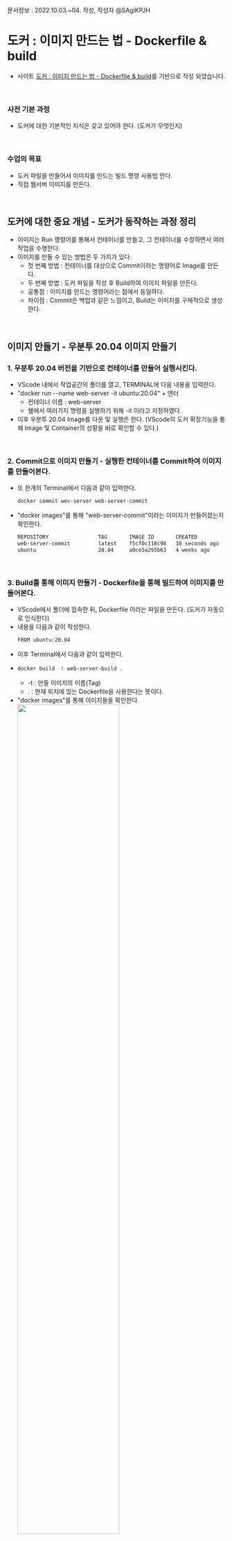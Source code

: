 문서정보 : 2022.10.03.~04. 작성, 작성자 @SAgiKPJH
<br>

# 도커 : 이미지 만드는 법 - Dockerfile & build

- 사이트 [도커 : 이미지 만드는 법 - Dockerfile & build](https://www.youtube.com/watch?v=0kQC19w0gTI)를 기반으로 작성 되었습니다.

<br>

### 사전 기본 과정

- 도커에 대한 기본적인 지식은 갖고 있어야 한다. (도커가 무엇인지)

<br>

### 수업의 목표

- 도커 파일을 만들어서 이미지를 만드는 빌드 명령 사용법 안다.
- 직접 웹서버 이미지를 만든다.

<br>

## 도커에 대한 중요 개념 - 도커가 동작하는 과정 정리

- 이미지는 Run 명령어를 통해서 컨테이너를 만들고, 그 컨테이너를 수정하면서 여러 작업을 수행한다.
- 이미지를 만들 수 있는 방법은 두 가지가 있다.
  - 첫 번째 방법 : 컨테이너를 대상으로 Commit이라는 명령어로 Image를 만든다.
  - 두 번째 방법 : 도커 파일을 작성 후 Build하여 이미지 파일을 만든다.
  - 공통점 : 이미지를 만드는 명령어라는 점에서 동일하다.
  - 차이점 : Commit은 백업과 같은 느낌이고, Build는 이미지를 구체적으로 생성한다.

<br>

## 이미지 만들기 - 우분투 20.04 이미지 만들기

### 1. 우분투 20.04 버전을 기반으로 컨테이너를 만들어 실행시킨다.

- VScode 내에서 작업공간의 폴더를 열고, TERMINAL에 다음 내용을 입력한다.
- "docker run --name web-server -it ubuntu:20.04" + 엔터
  - 컨테이너 이름 : web-server
  - 쉘에서 여러가지 명령을 실행하기 위해 -it 이라고 지정하였다.
- 이후 우분투 20.04 Image를 다운 및 실행은 한다. (VScode의 도커 확장기능을 통해 Image 및 Container의 상황을 바로 확인할 수 있다.)


<br>

### 2. Commit으로 이미지 만들기 - 실행한 컨테이너를 Commit하여 이미지를 만들어본다.

- 또 한개의 Terminal에서 다음과 같이 입력한다.
  ```bash
  docker commit wev-server web-server-commit
  ```
- "docker images"를 통해 "web-server-commit"이라는 이미지가 만들어졌는지 확인한다.
  ```bash
  REPOSITORY                TAG       IMAGE ID       CREATED          SIZE    
  web-server-commit         latest    f5cf0c110c98   10 seconds ago   72.8MB  
  ubuntu                    20.04     a0ce5a295b63   4 weeks ago      72.8MB  
  ```

<br>


### 3. Build를 통해 이미지 만들기 - Dockerfile을 통해 빌드하여 이미지를 만들어본다.

- VScode에서 폴더에 접속한 뒤, Dockerfile 이라는 파일을 만든다. (도커가 자동으로 인식한다)
- 내용을 다음과 같이 작성한다.
  ```bash
  FROM ubuntu:20.04
  ```
- 이후 Terminal에서 다음과 같이 입력한다.
- ```bash
  docker build -t web-server-build .
  ```  
  - -t : 만들 이미지의 이름(Tag)
  - . : 현재 위치에 있는 Dockerfile을 사용한다는 뜻이다.
- "docker images"를 통해 이미지들을 확인한다.  
  <img src="https://user-images.githubusercontent.com/66783849/193822543-335b324d-dd10-4894-bd0d-ab47d26b28eb.png" width="70%">  
- 다음은 결과창이다.
  ```bash
  REPOSITORY                TAG       IMAGE ID       CREATED         SIZE  
  web-server-commit         latest    f5cf0c110c98   8 minutes ago   72.8MB  
  juhyung1021/test-docker   latest    ff0b6a360a33   12 days ago     120MB  
  fun-docker                latest    ff0b6a360a33   12 days ago     120MB  
  httpd                     latest    f2789344c573   2 weeks ago     145MB  
  web-server-build          latest    653dbc9875f1   4 weeks ago     72.8MB  
  ubuntu                    20.04     a0ce5a295b63   4 weeks ago     72.8MB  
  ```

<br><br>

## python3 웹 서버 이미지 만들기

### 1. 이미지를 Run하여 컨테이너를 실행하고, 접속한다.
   - "docker run --name web-server -it ubuntu:20.04"
   - 정지된 컨테이너를 재개하는 경우
     - "docker start web-server"
     - "docker exec -it web-server /bin/bash" 또는 "/bin/sh"로 실시간 접속한다. (-i : Interactive, -t : tty)

<br>

### 2. python3를 설치한다.
   - "apt update"를 통해 apt를 최신상태로 갱신한다.
   - 업데이트 후 "apt install python3"를 통해 python3를 업데이트한다. (Y를 누르면 패치를 시작한다.)
   - "mkdir -p /var/www/html"를 통해 디렉터리를 만든다.
   - "cd /var/www/html"로 폴더로 이동한다.
   - "echo "Hello, \<strong>Docker\</strong> > index.html"를 입력하여 html 파일을 만든다. ("ls"로 만들어졌는지 확인한다.)
   - "python3 -m http.server"를 통해 python3에 기본 내장되어 있는 서버 실행명령어를 진행한다. (기본 8000번 포트로 할당된다)
   - 이상태로 Commit하면 python3가 설치된 이미지가 만들어진다.
   ```bash
   Serving HTTP on 0.0.0.0 port 8000 (http://0.0.0.0:8000/) ...
   ```
<br>

### 2번의 경우를 Build로 진행한다. Build의 경우는 다음과 같이 빌드한다.
   - 폴더에 index.html을 만들어 "Hello, <strong>Docker</strong>"라고 채워 넣는다.
   - Docker에 다음 내용을 채워넣는다.
   ```bash
   FROM ubuntu:20.04
   #RUN apt update # 매번 RUN 하는 것은 레이어가 하나 생성되는 것이기 때문에 효율적이지 못하다
   #RUN apt install python3
   # 한번에 쓴다.
   RUN apt update && apt install -y python3 # && 앞이 실행하고 성공하면 뒷 구문 실행, -y : yes/no 물을 때 y
   WORKDIR /var/www/html
   COPY ["index.html", "."]
   # RUN echo "Hello, <strong>Docker</strong>" > index.html # 이렇게도 생성 가능하다.
   CMD ["python3", "-u", "-m", "http.server"] # -u : 현재 상황에 대한 로그가 출력된다.
   ```
   - Terminal에서 다음과 같이 실행한다.
   - "docker build -t web-server .; docker rm --force web-server; docker run -p 8888:8000 --name web-server web-server-build;"  
   <img src="https://user-images.githubusercontent.com/66783849/193821751-6b16253e-5956-4e9f-b44b-06c34b75f8d0.png" width="70%">
   - 이후 인터넷 브라우저에 [http://localhost:8888/](http://localhost:8888/)를 검색하여 창이 나타남을 확인한다.  
   <img src="https://user-images.githubusercontent.com/66783849/193821639-3afbe5c9-9d8b-4a43-a7a6-aabf1423d73d.png">
   - Overriding이 가능한데, 이 경우 CMD[] 명령어를 "pwd"로 대체하여 본다. 다음과 같이 실행한다.  
   - "docker build -t web-server .; docker rm --force web-server; docker run -p 8888:8000 --name web-server web-server-build pwd;"  
   <img src="https://user-images.githubusercontent.com/66783849/193822363-4731554d-aecf-49ef-8811-c974c74a2f3b.png" width="70%">
